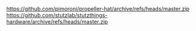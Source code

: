https://github.com/pimoroni/propeller-hat/archive/refs/heads/master.zip
https://github.com/stutzlab/stutzthings-hardware/archive/refs/heads/master.zip
